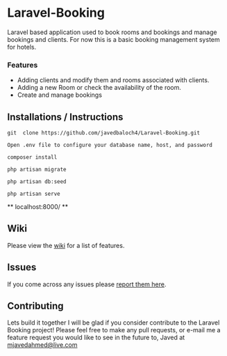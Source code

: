 # Laravel-Booking
Laravel based application used to book rooms and bookings and manage bookings and clients.
For now this is a basic booking management system for hotels.

### Features
* Adding clients and modify them and rooms associated with clients.
* Adding a new Room or check the availability of the room.
* Create and manage bookings

## Installations / Instructions

``` git  clone https://github.com/javedbaloch4/Laravel-Booking.git ```

``` Open .env file to configure your database name, host, and password ``` 

``` composer install ```

``` php artisan migrate ```

``` php artisan db:seed ```

``` php artisan serve ```

** localhost:8000/ **

## Wiki
Please view the [wiki](https://github.com/javedbaloch4/Laravel-Booking/wiki) for a list of features.

## Issues
If you come across any issues please [report them here](https://github.com/javedbaloch4/Laravel-Booking/issues).

## Contributing
 
 Lets build it together I will be glad if you consider contribute to the Laravel Booking project! Please feel free to make any pull requests, or e-mail me a feature request you would like to see in the future to, Javed at mjavedahmed@live.com
 
 







